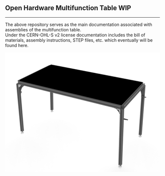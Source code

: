 ## Open Hardware Multifunction Table WIP ##
___
The above repository serves as the main documentation associated with assemblies of the multifunction table.<br>
Under the CERN-OHL-S v2 license documentation includes the bill of materials, assembly instructions, STEP files,
etc. which eventually will be found here.

![00092025](MEDIA/PHOTOS/00092025.jpg "WIP Photo")
